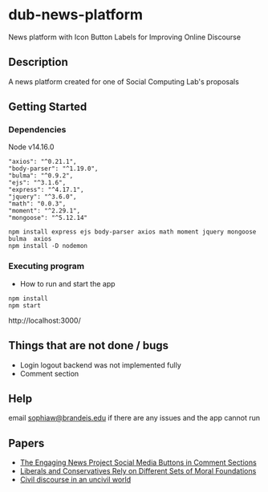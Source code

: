# dub-news-platform
News platform with Icon Button Labels for Improving Online Discourse


## Description
A news platform created for one of Social Computing Lab's proposals 


## Getting Started

### Dependencies

Node v14.16.0

    "axios": "^0.21.1",
    "body-parser": "^1.19.0",
    "bulma": "^0.9.2",
    "ejs": "^3.1.6",
    "express": "^4.17.1",
    "jquery": "^3.6.0",
    "math": "0.0.3",
    "moment": "^2.29.1",
    "mongoose": "^5.12.14"
    
    

```
npm install express ejs body-parser axios math moment jquery mongoose bulma  axios
npm install -D nodemon 
```


### Executing program

* How to run and start the app

```
npm install
npm start
```
http://localhost:3000/


## Things that are not done / bugs
* Login logout backend was not implemented fully
* Comment section 

## Help

email sophiaw@brandeis.edu if there are any issues and the app cannot run


## Papers

* [The Engaging News Project Social Media Buttons in Comment Sections](https://mediaengagement.org/wp-content/uploads/2014/04/ENP_Buttons_Report.pdf)
* [Liberals and Conservatives Rely on Different Sets of Moral Foundations](https://fbaum.unc.edu/teaching/articles/JPSP-2009-Moral-Foundations.pdf)
* [Civil discourse in an uncivil world](https://www.apa.org/monitor/2016/05/cover-civil-discourse)
